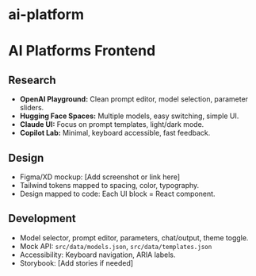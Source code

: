 # ai-platform
# AI Platforms Frontend

## Research

- **OpenAI Playground:** Clean prompt editor, model selection, parameter sliders.
- **Hugging Face Spaces:** Multiple models, easy switching, simple UI.
- **Claude UI:** Focus on prompt templates, light/dark mode.
- **Copilot Lab:** Minimal, keyboard accessible, fast feedback.

## Design

- Figma/XD mockup: [Add screenshot or link here]
- Tailwind tokens mapped to spacing, color, typography.
- Design mapped to code: Each UI block = React component.

## Development

- Model selector, prompt editor, parameters, chat/output, theme toggle.
- Mock API: `src/data/models.json`, `src/data/templates.json`
- Accessibility: Keyboard navigation, ARIA labels.
- Storybook: [Add stories if needed]
